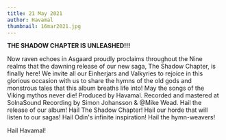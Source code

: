 ```yaml
---
title: 21 May 2021
author: Havamal
thumbnail: 16mar2021.jpg
---
```

**THE SHADOW CHAPTER IS UNLEASHED!!!**

Now raven echoes in Asgaard proudly proclaims throughout the Nine realms that the dawning release of our new saga, The Shadow Chapter, is finally here! 
We invite all our Einherjars and Valkyries to rejoice in this glorious occasion with us to share the hymns of the old gods and monstrous tales that this album breaths life into! May the songs of the Viking mythos never die! 
Produced by Havamal. 
Recorded and mastered at SolnaSound Recording  by Simon Johansson & @Mike Wead. 
Hail the release of our album! Hail The Shadow Chapter! Hail our horde that will listen to our sagas! Hail Odin's infinite inspiration! Hail the hymn-weavers!

Hail Havamal!